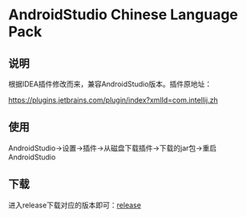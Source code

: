 # AndroidStudio Chinese Language Pack

## 说明

根据IDEA插件修改而来，兼容AndroidStudio版本。插件原地址：

<https://plugins.jetbrains.com/plugin/index?xmlId=com.intellij.zh>

## 使用

AndroidStudio->设置->插件->从磁盘下载插件->下载的jar包->重启AndroidStudio

## 下载

进入release下载对应的版本即可：[release](https://github.com/sollyu/AndroidStudioChineseLanguagePack/releases)

